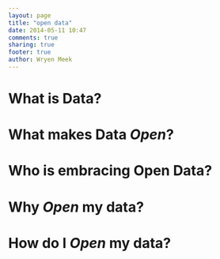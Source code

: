 ```yaml
---
layout: page
title: "open data"
date: 2014-05-11 10:47
comments: true
sharing: true
footer: true
author: Wryen Meek
---
```


# What is Data?

# What makes Data *Open*?

# Who is embracing Open Data?

# Why *Open* my data?

# How do I *Open* my data?
